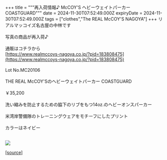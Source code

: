 +++
title = """再入荷情報♪ McCOY'S ヘビーウェイトパーカー COASTGUARD"""
date = 2024-11-30T07:52:49.000Z
expiryDate = 2024-11-30T07:52:49.000Z
tags = ["clothes","The REAL McCOY'S NAGOYA"]
+++
リアルマッコイズ名古屋の中林です  
   
写真の商品が再入荷♪  
   
通販はコチラから  
[https://www.realmccoys-nagoya.co.jp/?pid=183808475](https://www.realmccoys-nagoya.co.jp/?pid=183808475)  
   
Lot No.MC20106  
   
THE REAL McCOY'Sのヘビーウェイトパーカー COASTGUARD  
   
￥35,200  
   
洗い縮みを防止するための脇下のリブをもつ14oz.のヘビーオンスパーカー  
   
米湾岸警備隊のトレーニングウェアをモチーフにしたプリント  
   
カラーはネイビー  
 

[![](https://stat.ameba.jp/user_images/20241130/16/realmccoy-nagoya/53/3f/j/o1000100015516044466.jpg)](https://www.realmccoys-nagoya.co.jp/?pid=183808475)

[[source]](https://ameblo.jp/realmccoy-nagoya/entry-12876928722.html)
